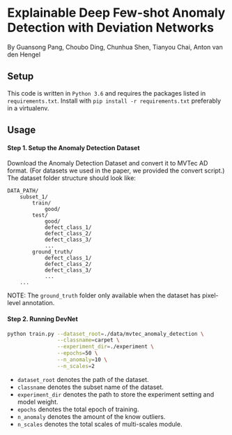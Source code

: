 # Explainable Deep Few-shot Anomaly Detection with Deviation Networks
By Guansong Pang, Choubo Ding, Chunhua Shen, Tianyou Chai, Anton van den Hengel

## Setup 
This code is written in `Python 3.6` and requires the packages listed in `requirements.txt`. Install with `pip install -r
requirements.txt` preferably in a virtualenv.

## Usage

#### Step 1. Setup the Anomaly Detection Dataset
Download the Anomaly Detection Dataset and convert it to MVTec AD format. (For datasets we used in the paper, we provided the convert script.) 
The dataset folder structure should look like:
```
DATA_PATH/
    subset_1/
        train/
            good/
        test/
            good/
            defect_class_1/
            defect_class_2/
            defect_class_3/
            ...
        ground_truth/
            defect_class_1/
            defect_class_2/
            defect_class_3/
            ...
    ...
```
NOTE: The `ground_truth` folder only available when the dataset has pixel-level annotation.

#### Step 2. Running DevNet
```bash
python train.py --dataset_root=./data/mvtec_anomaly_detection \
                --classname=carpet \
                --experiment_dir=./experiment \
                --epochs=50 \
                --n_anomaly=10 \
                --n_scales=2
```
- `dataset_root` denotes the path of the dataset.
- `classname` denotes the subset name of the dataset.
- `experiment_dir` denotes the path to store the experiment setting and model weight.
- `epochs` denotes the total epoch of training. 
- `n_anomaly` denotes the amount of the know outliers. 
- `n_scales` denotes the total scales of multi-scales module. 